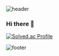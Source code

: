 ![header](https://capsule-render.vercel.app/api?type=waving&color=auto&height=200&section=header&text=Welcome!&fontSize=90)


### Hi there 👋
[![Solved.ac Profile](http://mazassumnida.wtf/api/v2/generate_badge?boj=westtrain)](https://solved.ac/westtrain/)
<!--
**westtrain/westtrain** is a ✨ _special_ ✨ repository because its `README.md` (this file) appears on your GitHub profile.

Here are some ideas to get you started:

- 🔭 I’m currently working on ...
- 🌱 I’m currently learning ...
- 👯 I’m looking to collaborate on ...
- 🤔 I’m looking for help with ...
- 💬 Ask me about ...
- 📫 How to reach me: ...
- 😄 Pronouns: ...
- ⚡ Fun fact: ...
-->

![footer](https://capsule-render.vercel.app/api?type=waving&color=auto&height=100&section=footer&text=&fontSize=90)
